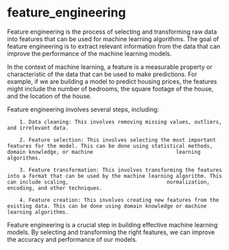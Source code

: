 # feature_engineering

Feature engineering is the process of selecting and transforming raw data into features that can be used for machine learning algorithms. The goal of feature engineering is to extract relevant information from the data that can improve the performance of the machine learning models.

In the context of machine learning, a feature is a measurable property or characteristic of the data that can be used to make predictions. For example, if we are building a model to predict housing prices, the features might include the number of bedrooms, the square footage of the house, and the location of the house.

Feature engineering involves several steps, including:

        1. Data cleaning: This involves removing missing values, outliers, and irrelevant data.

        2. Feature selection: This involves selecting the most important features for the model. This can be done using statistical methods, domain knowledge, or machine                           learning algorithms.

        3. Feature transformation: This involves transforming the features into a format that can be used by the machine learning algorithm. This can include scaling,                                normalization, encoding, and other techniques.

        4. Feature creation: This involves creating new features from the existing data. This can be done using domain knowledge or machine learning algorithms.

Feature engineering is a crucial step in building effective machine learning models. By selecting and transforming the right features, we can improve the accuracy and performance of our models.
